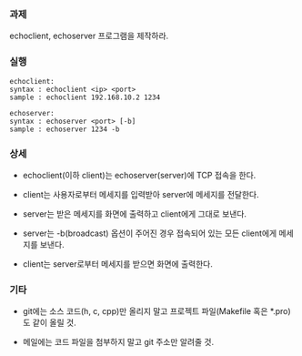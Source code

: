 ### 과제
echoclient, echoserver 프로그램을 제작하라.

### 실행
```
echoclient:
syntax : echoclient <ip> <port>
sample : echoclient 192.168.10.2 1234

echoserver:
syntax : echoserver <port> [-b]
sample : echoserver 1234 -b
```

### 상세
* echoclient(이하 client)는 echoserver(server)에 TCP 접속을 한다.

* client는 사용자로부터 메세지를 입력받아 server에 메세지를 전달한다.

* server는 받은 메세지를 화면에 출력하고 client에게 그대로 보낸다.

* server는 -b(broadcast) 옵션이 주어진 경우 접속되어 있는 모든 client에게 메세지를 보낸다.

* client는 server로부터 메세지를 받으면 화면에 출력한다.

### 기타
* git에는 소스 코드(h, c, cpp)만 올리지 말고 프로젝트 파일(Makefile 혹은 *.pro)도 같이 올릴 것.

* 메일에는 코드 파일을 첨부하지 말고 git 주소만 알려줄 것.
